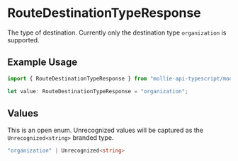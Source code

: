 # RouteDestinationTypeResponse

The type of destination. Currently only the destination type `organization` is supported.

## Example Usage

```typescript
import { RouteDestinationTypeResponse } from "mollie-api-typescript/models";

let value: RouteDestinationTypeResponse = "organization";
```

## Values

This is an open enum. Unrecognized values will be captured as the `Unrecognized<string>` branded type.

```typescript
"organization" | Unrecognized<string>
```